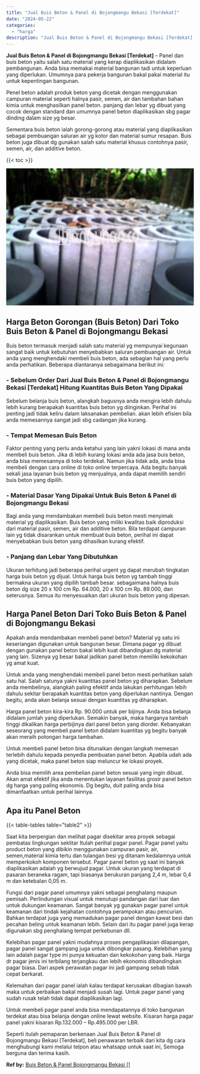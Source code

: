 ```yaml
---
title: "Jual Buis Beton & Panel di Bojongmangu Bekasi [Terdekat]"
date: "2024-05-22"
categories: 
  - "harga"
description: "Jual Buis Beton & Panel di Bojongmangu Bekasi [Terdekat]. Seperti itulah pemaparan berkenaan Jual Buis Beton & Panel di Bojongmangu Bekasi [Terdekat], beli..."
---
```


**Jual Buis Beton & Panel di Bojongmangu Bekasi \[Terdekat\]** – Panel dan buis beton yaitu salah satu material yang kerap diaplikasikan didalam pembangunan. Anda bisa memakai material bangunan tadi untuk keperluan yang diperlukan. Umumnya para pekerja bangunan bakal pakai material itu untuk kepentingan bangunan.

Penel beton adalah produk beton yang dicetak dengan menggunakan campuran material seperti halnya pasir, semen, air dan tambahan bahan kimia untuk menghasilkan panel beton. panjang dan lebar yg dibuat yang cocok dengan standard dan umumnya panel beton diaplikasikan sbg pagar dinding dalam size yg besar.

Sementara buis beton ialah gorong-gorong atau material yang diaplikasikan sebagai pembuangan saluran air yg kotor dan material sumur resapan. Buis beton juga dibuat dg gunakan salah satu material khusus contohnya pasir, semen, air, dan additive beton.

{{< toc >}}

![Jual Buis Beton & Panel di Bojongmangu Bekasi [Terdekat]](/images/jual-panel-buis-beton-murah-31.png)

## Harga Beton Gorongan (Buis Beton) Dari Toko Buis Beton & Panel di Bojongmangu Bekasi

Buis beton termasuk menjadi salah satu material yg mempunyai kegunaan sangat baik untuk kebutuhan menyebabkan saluran pembuangan air. Untuk anda yang menghendaki membeli buis beton, ada sebagian hal yang perlu anda perhatikan. Beberapa diantaranya sebagaimana berikut ini:

### \- Sebelum Order Dari Jual Buis Beton & Panel di Bojongmangu Bekasi \[Terdekat\] Hitung Kuantitas Buis Beton Yang Dipakai

Sebelum belanja buis beton, alangkah bagusnya anda mengira lebih dahulu lebih kurang berapakah kuantitas buis beton yg diinginkan. Perihal ini penting jadi tidak keliru dalam laksanakan pembelian. akan lebih efisien bila anda memesannya sangat jadi sbg cadangan jika kurang.

### \- Tempat Memesan Buis Beton

Faktor penting yang perlu anda ketahui yang lain yakni lokasi di mana anda membeli buis beton. Jika di lebih kurang lokasi anda ada jasa buis beton, anda bisa memesannya di toko terdekat. Namun jika tidak ada, anda bisa membeli dengan cara online di toko online terpercaya. Ada begitu banyak sekali jasa layanan buis beton yg menjualnya, anda dapat memilih sendiri buis beton yang dipilih.

### \- Material Dasar Yang Dipakai Untuk Buis Beton & Panel di Bojongmangu Bekasi

Bagi anda yang mendambakan membeli buis beton mesti menyimak material yg diaplikasikan. Buis beton yang miliki kwalitas baik diproduksi dari material pasir, semen, air dan additive beton. Bila terdapat campuran lain yg tidak disarankan untuk membuat buis beton, perihal ini dapat menyebabkan buis beton yang dihasilkan kurang efektif.

### \- Panjang dan Lebar Yang Dibutuhkan

Ukuran terhitung jadi beberapa perihal urgent yg dapat merubah tingkatan harga buis beton yg dijual. Untuk harga buis beton yg tambah tinggi bermakna ukuran yang dipilih tambah besar. sebagaimana halnya buis beton dg size 20 x 100 cm Rp. 64.000, 20 x 100 cm Rp. 89.000, dan seterusnya. Semua itu menyesuaikan dari ukuran buis beton yang dipesan.

## Harga Panel Beton Dari Toko Buis Beton & Panel di Bojongmangu Bekasi

Apakah anda mendambakan membeli panel beton? Material yg satu ini keseriangan digunakan untuk bangunan besar. Dimana pagar yg dibuat dengan gunakan panel beton bakal lebih kuat dibandingkan dg material yang lain. Sizenya yg besar bakal jadikan panel beton memiliki kekokohan yg amat kuat.

Untuk anda yang menghendaki membeli panel beton mesti perhatikan salah satu hal. Salah satunya yakni kuantitas panel beton yg diharapkan. Sebelum anda membelinya, alangkah paling efektif anda lakukan perhitungan lebih dahulu sekitar berapakah kuantitas beton yang diperlukan nantinya. Dengan begitu, anda akan belanja sesuai dengan kuantitas yg diharapkan.

Harga panel beton kira-kira Rp. 90.000 untuk per bijinya. Anda bisa belanja didalam jumlah yang diperlukan. Semakin banyak, maka harganya tambah tinggi dikalikan harga perbijinya dari panel beton yang diorder. Kebanyakan seseorang yang membeli panel beton didalam kuantitas yg begitu banyak akan meraih potongan harga tambahan.

Untuk membeli panel beton bisa ditunaikan dengan langkah memesan terlebih dahulu kepada penyedia pembuatan panel beton. Apabila udah ada yang dicetak, maka panel beton siap meluncur ke lokasi proyek.

Anda bisa memilih area pembelian panel beton sesuai yang ingin dibuat. Akan amat efektif jika anda menentukan layanan fasilitas grosir panel beton dg harga yang paling ekonomis. Dg begitu, duit paling anda bisa dimanfaatkan untuk perihal lainnya.

## Apa itu Panel Beton

{{< table-tables table="table2" >}}

Saat kita berpergian dan melihat pagar disekitar area proyek sebagai pembatas lingkungan seklitar Itulah perihal pagar panel. Pagar panel yaitu product beton yang dibikin menggunakan campuran pasir, air, semen,material kimia tertu dan tulangan besi yg ditanam kedalamnya untuk memperkokoh komponen tersebut. Pagar panel beton yg saat ini banyak diaplikasikan adalah yg berwujud pagar. Untuk ukuran yang terdapat di pasaran beraneka ragam, tapi biasanya berukuran panjang 2,4 m, lebar 0,4 m dan ketebalan 0,05 m.

Fungsi dari pagar panel umumnya yakni sebagai penghalang maupun pemisah. Perlindungan visual untuk menutupi pandangan dari luar dan untuk dukungan keamanan. Sangat banyak yg gunakan pagar panel untuk keamanan dari tindak kejahatan contohnya perampokan atau pencurian. Bahkan terdapat juga yang memadukan pagar panel dengan kawat besi dan pecahan beling untuk keamanan lebih. Selain dari itu pagar panel juga kerap digunakan sbg penghalang tempat perkebunan dll.

Kelebihan pagar panel yakni mudahnya proses pengaplikasian dilapangan, pagar panel sangat gampang juga untuk dibongkar pasang. Kelebihan yang lain adalah pagar type ini punya kekuatan dan kekokohan yang baik. Harga dr pagar jenis ini terbilang terjangkau dan lebih ekonomis dibandingkan pagar biasa. Dari aspek perawatan pagar ini jadi gampang sebab tidak cepat berkarat.

Kelemahan dari pagar panel ialah kalau terdapat kerusakan dibagian bawah maka untuk perbaikan bakal menjadi susah lagi. Untuk pagar panel yang sudah rusak telah tidak dapat diaplikasikan lagi.

Untuk membeli pagar panel anda bisa mendapatannya di toko bangunan terdekat atau bisa belanja dengan online lewat website. Kisaran harga pagar panel yakni kisaran Rp.132.000 – Rp.495.000 per LBR.

Seperti itulah pemaparan berkenaan Jual Buis Beton & Panel di Bojongmangu Bekasi \[Terdekat\], beli penawaran terbaik dari kita dg cara menghubungi kami melalui telpon atau whatsapp untuk saat ini, Semoga berguna dan terima kasih.

**Ref by:** [Buis Beton & Panel Bojongmangu Bekasi []](https://id.wikipedia.org/wiki/Buis)
